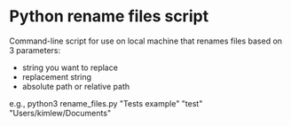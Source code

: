 # Python rename files script

Command-line script for use on local machine that renames files based on 3 parameters:

- string you want to replace
- replacement string
- absolute path or relative path

e.g., python3 rename_files.py "Tests example" "test" "Users/kimlew/Documents"
